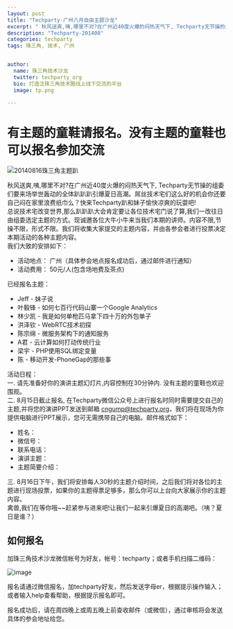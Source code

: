 ```yaml
---
layout: post
title: "Techparty-广州八月自由主题沙龙"
excerpt: " 秋风送爽,咦,哪里不对?在广州近40度火爆的闷热天气下, Techparty无节操的组委们要来场举世轰动的全体趴趴趴引爆夏日高潮。屌丝技术宅们这么好的机会你还要自己闷在家里浪费纸巾么？快来Techparty趴和妹子愉快凉爽的玩耍吧! 总说技术宅改变世界,那么趴趴趴大会肯定要让各位技术宅门说了算,我们一改往日由组委选定主题的方式。现诚邀各位大牛小牛来当我们本期的讲师。内容不限,节操不限，形式不限。我们将收集大家提交的主题内容，并由各参会者进行投票决定本期活动的各种主题内容。  "
description: "Techparty-201408"
categories: techparty
tags: 珠三角, 技术, 广州


author:
  name: 珠三角技术沙龙
  twitter: techparty_org
  bio: 打造泛珠三角技术圈线上线下交流的平台
  image: tp.png

---
```


# 有主题的童鞋请报名。没有主题的童鞋也可以报名参加交流


![20140816珠三角主题趴](http://ww2.sinaimg.cn/large/62503f09gw1ej3ulj8bkgj20hs0aitaf.jpg)
 
    
秋风送爽,咦,哪里不对?在广州近40度火爆的闷热天气下, Techparty无节操的组委们要来场举世轰动的全体趴趴趴引爆夏日高潮。屌丝技术宅们这么好的机会你还要自己闷在家里浪费纸巾么？快来Techparty趴和妹子愉快凉爽的玩耍吧!    
总说技术宅改变世界,那么趴趴趴大会肯定要让各位技术宅门说了算,我们一改往日由组委选定主题的方式。现诚邀各位大牛小牛来当我们本期的讲师。内容不限,节操不限，形式不限。我们将收集大家提交的主题内容，并由各参会者进行投票决定本期活动的各种主题内容。    
我们大致的安排如下： 

* 活动地点： 广州（具体参会地点报名成功后，通过邮件进行通知）    
* 活动费用： 50元/人(包含场地费及茶点)   

已经报名主题：

* Jeff - 妹子说
* 叶毅锋 - 如何七百行代码山寨一个Google Analytics
* 林少凯 - 我是如何单枪匹马拿下四十万的外包单子
* 洪泽钦 - WebRTC技术初探
* 陈宗绵 - 微服务架构下的通知服务
* A君 - 云计算如何打动传统行业
* 梁宇 - PHP使用SQL绑定变量
* 陈 - 移动开发-PhoneGap的那些事

活动日程：    
一. 请先准备好你的演讲主题幻灯片,内容控制在30分钟内.  没有主题的童鞋也欢迎围观。    
二. 8月15日截止报名, 在Techparty微信公众号上进行报名时同时需要提交自己的主题,并将您的演讲PPT发送到邮箱 cngump@techparty.org，我们将在现场为你提供电脑进行PPT展示，您可无需携带自己的电脑。邮件格式如下：

* 姓名：    
* 微信号：      
* 联系电话：    
* 演讲主题：    
* 主题简要介绍：  

三.  8月16日下午，我们将安排每人30秒的主题介绍时间，之后我们将对各位的主题进行现场投票，如果你的主题得票足够多，那么你可以上台向大家展示你的主题内容。    
禽兽,我们在等你哦~~赶紧参与进来吧!让我们一起来引爆夏日的高潮吧。（咦？夏日是谁？）    
    

## 如何报名
加珠三角技术沙龙微信帐号为好友，帐号：techparty；或者手机扫描二维码：

![image](http://ww1.sinaimg.cn/large/61c18847gw1e9tzpizmjsj208c08cjs1.jpg)

报名请通过微信报名，加techparty好友，然后发送字母er，根据提示操作输入；或者输入help查看帮助，根据提示报名即可。

报名成功后，请在周四晚上或周五晚上前查收邮件（或微信），通过审核将会发送具体的参会地址给您。



